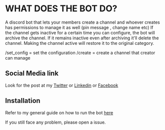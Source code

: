 # WHAT DOES THE BOT DO?

A discord bot that lets your members create a channel and whoever creates has permissions to manage it as well (pin message , change name etc)
If the channel gets inactive for a certain time you can configure, the bot will archive the channel. If it remains inactive even after archiving it'll delete the channel. Making the channel active will restore it to the original category.

/set_config = set the configuration
/create = create a channel that creator can manage

## Social Media link

Look for the post at my [Twitter](https://twitter.com/bilal_the_dev/status/1768520539155427707) or [Linkedin](https://www.linkedin.com/feed/update/urn:li:share:7174285804301651968/)
or [Facebook](https://www.facebook.com/permalink.php?story_fbid=pfbid02mXhoPTEx5YKmfP7Rzrnc2UbN12bufduivhfZSwm3Bp2A68gN3fKsDDpanCw3hL3Ul&id=61556182875591&__cft__[0]=AZXUVu8H3vFm8-mKrqog67-gftIXT58S3ewE0NZ0to1UuNNz7gmxc26Af8y_IaQYQVcxkORN1NFp0tRndFczCW55M7hv7gp5YWWIJKX9OZK_Ww&__tn__=%2CO%2CP-R)

## Installation

Refer to my general guide on how to run the bot [here](https://github.com/bilal-the-dev/How-to-run-my-discord-bots)

If you still face any problem, please open a issue.
